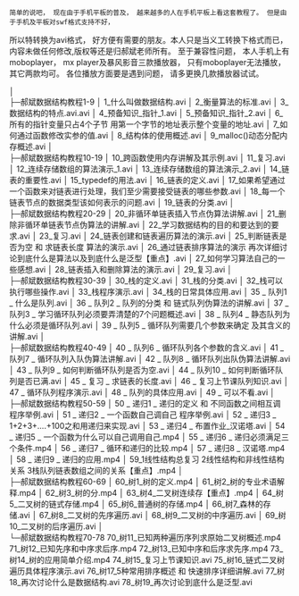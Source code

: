 


    简单的说吧， 现在由于手机平板的普及， 越来越多的人在手机平板上看这套教程了。 但是由于手机及平板对swf格式支持不好， 
所以特转换为avi格式， 好方便有需要的朋友。本人只是当义工转换下格式而已， 内容未做任何修改,版权等还是归郝斌老师所有。
至于兼容性问题， 本人手机上有moboplayer， mx player及暴风影音三款播放器， 只有moboplayer无法播放， 其它两款均可。
各位播放方面要是遇到问题， 请多更换几款播放器试试。



│  
├─郝斌数据结构教程1-9
│      1_什么叫做数据结构.avi
│      2_衡量算法的标准.avi
│      3_数据结构的特点.avi.avi
│      4_预备知识_指针_1.avi
│      5_预备知识_指针_2.avi
│      6_所有的指针变量只占4个子节  用第一个字节的地址表示整个变量的地址.avi
│      7_如何通过函数修改实参的值.avi
│      8_结构体的使用概述.avi
│      9_malloc()动态分配内存概述.avi
│      
├─郝斌数据结构教程10-19
│      10_跨函数使用内存讲解及其示例.avi
│      11_复习.avi
│      12_连续存储数组的算法演示_1.avi
│      13_连续存储数组的算法演示_2.avi
│      14_链表的重要性.avi
│      15_typedef的用法.avi
│      16_链表的定义.avi
│      17_如果希望通过一个函数来对链表进行处理，我们至少需要接受链表的哪些参数.avi
│      18_每一个链表节点的数据类型该如何表示的问题.avi
│      19_链表的分类.avi
│      
├─郝斌数据结构教程20-29
│      20_非循环单链表插入节点伪算法讲解.avi
│      21_删除非循环单链表节点伪算法的讲解.avi
│      22_学习数据结构的目的和要达到的要求.avi
│      23_复习.avi
│      24_链表创建和链表遍历算法的演示.avi
│      25_判断链表是否为空 和 求链表长度 算法的演示.avi
│      26_通过链表排序算法的演示 再次详细讨论到底什么是算法以及到底什么是泛型【重点】.avi
│      27_如何学习算法自己的一些感想.avi
│      28_链表插入和删除算法的演示.avi
│      29_复习.avi
│      
├─郝斌数据结构教程30-39
│      30_栈的定义.avi
│      31_栈的分类.avi
│      32_栈可以执行哪些操作.avi
│      33_栈程序演示.avi
│      34_栈的日常具体应用.avi
│      35 _ 队列1 _ 什么是队列.avi
│      36 _ 队列2 _ 队列的分类  和  链式队列伪算法的讲解.avi
│      37 _ 队列3 _ 学习循环队列必须要弄清楚的7个问题概述.avi
│      38 _ 队列4 _ 静态队列为什么必须是循环队列.avi
│      39 _ 队列5 _ 循环队列需要几个参数来确定 及其含义的讲解.avi
│      
├─郝斌数据结构教程40-49
│      40 _ 队列6 _ 循环队列各个参数的含义.avi
│      41 _ 队列7 _ 循环队列入队伪算法讲解.avi
│      42 _ 队列8 _ 循环队列出队伪算法讲解.avi
│      43 _ 队列9 _ 如何判断循环队列是否为空.avi
│      44 _ 队列10 _ 如何判断循环队列是否已满.avi
│      45 _ 复习 _ 求链表的长度.avi
│      46 _ 复习上节课队列知识.avi
│      47 _ 循环队列程序演示.avi
│      48 _ 队列的具体应用.avi
│      49 _ 可以不看.avi
│      
├─郝斌数据结构教程50-59
│      50 _ 递归1 _ 递归的定义 和 不同函数之间相互调 程序举例.avi
│      51 _ 递归2 _ 一个函数自己调自己 程序举例.avi
│      52 _ 递归3 _ 1+2+3+....+100之和用递归来实现.avi
│      53 _ 递归4 _ 布置作业_汉诺塔.avi
│      54 _ 递归5 _ 一个函数为什么可以自己调用自己.mp4
│      55 _ 递归6 _ 递归必须满足三个条件.mp4
│      56 _ 递归7 _ 循环和递归的比较.mp4
│      57 _ 递归8 _ 汉诺塔.mp4
│      58 _ 递归9 _ 递归的应用.mp4
│      59_1线性结构总复习 2线性结构和非线性结构关系  3栈队列链表数组之间的关系【重点】.mp4
│      
├─郝斌数据结构教程60-69
│      60_树1_树的定义.mp4
│      61_树2_树的专业术语解释.mp4
│      62_树3_树的分.mp4
│      63_树4_二叉树连续存【重点】.mp4
│      64_树5_二叉树的链式存储.mp4
│      65_树6_普通树的存储.mp4
│      66_树7_森林的存储.avi
│      67_树8_二叉树的先序遍历.avi
│      68_树9_二叉树的中序遍历.avi
│      69_树10_二叉树的后序遍历.avi
│      
└─郝斌数据结构教程70-78
        70_树11_已知两种遍历序列求原始二叉树概述.mp4
        71_树12_已知先序和中序求后序.mp4
        72_树13_已知中序和后序求先序.mp4
        73_树14_树的应用简单介绍.mp4
        74_树15_复习上节课知识.avi
        75_树16_链式二叉树遍历具体程序演示.avi
        76_树17_5种常用排序概述 和 快速排序详细讲解.avi
        77_树18_再次讨论什么是数据结构.avi
        78_树19_再次讨论到底什么是泛型.avi
        

